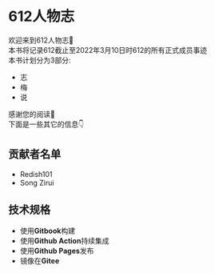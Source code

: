 # 612人物志
欢迎来到612人物志👏  
本书将记录612截止至2022年3月10日时612的所有正式成员事迹  
本书计划分为3部分: 
- 志
- 梅
- 说

感谢您的阅读🙏  
下面是一些其它的信息👇
## 贡献者名单
- Redish101
- Song Zirui
## 技术规格
- 使用**Gitbook**构建
- 使用**Github Action**持续集成
- 使用**Github Pages**发布
- 镜像在**Gitee**
